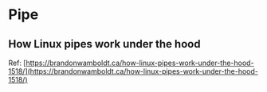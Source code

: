 # Pipe

## How Linux pipes work under the hood

Ref: [https://brandonwamboldt.ca/how-linux-pipes-work-under-the-hood-1518/](https://brandonwamboldt.ca/how-linux-pipes-work-under-the-hood-1518/)


